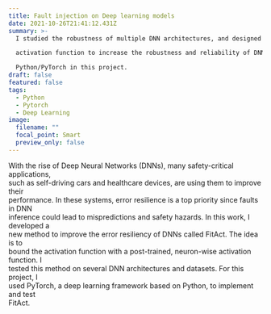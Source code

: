 ```yaml
---
title: Fault injection on Deep learning models
date: 2021-10-26T21:41:12.431Z
summary: >-
  I studied the robustness of multiple DNN architectures, and designed a new\

  activation function to increase the robustness and reliability of DNNs. I used\

  Python/PyTorch in this project.
draft: false
featured: false
tags:
  - Python
  - Pytorch
  - Deep Learning
image:
  filename: ""
  focal_point: Smart
  preview_only: false
---
```

With the rise of Deep Neural Networks (DNNs), many safety-critical applications,\
such as self-driving cars and healthcare devices, are using them to improve their\
performance. In these systems, error resilience is a top priority since faults in DNN\
inference could lead to mispredictions and safety hazards. In this work, I developed a\
new method to improve the error resiliency of DNNs called FitAct. The idea is to\
bound the activation function with a post-trained, neuron-wise activation function. I\
tested this method on several DNN architectures and datasets. For this project, I\
used PyTorch, a deep learning framework based on Python, to implement and test\
FitAct.